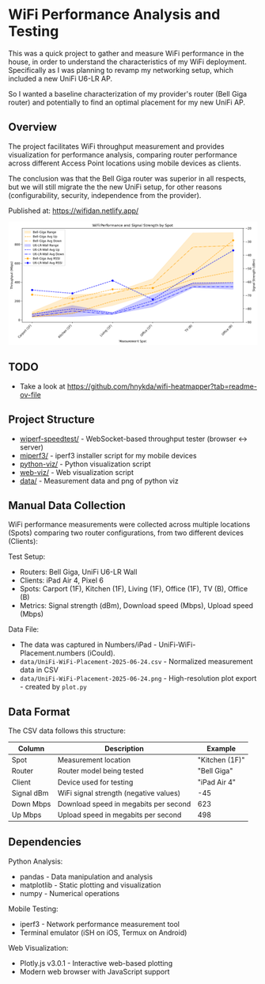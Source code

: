 # WiFi Performance Analysis and Testing

This was a quick project to gather and measure WiFi performance in the house, in order to understand the characteristics of my WiFi deployment. Specifically as I was planning to revamp my networking setup, which included a new UniFi U6-LR AP.

So I wanted a baseline characterization of my provider's router (Bell Giga router) and potentially to find an optimal placement for my new UniFi AP.

## Overview

The project facilitates WiFi throughput measurement and provides visualization  for performance analysis, comparing router performance across different Access Point locations using mobile devices as clients.

The conclusion was that the Bell Giga router was superior in all respects, but we will still migrate the the new UniFi setup, for other reasons (configurability, security, independence from the provider).

Published at: <https://wifidan.netlify.app/>

![WiFi Performance Analysis Results](data/UniFi-WiFi-Placement-2025-06-24.png)

## TODO

- Take a look at <https://github.com/hnykda/wifi-heatmapper?tab=readme-ov-file>

## Project Structure

- [wiperf-speedtest/](wiperf-speedtest/README.md) - WebSocket-based throughput tester (browser ↔ server)
- [miperf3/](miperf3/README.md) - iperf3 installer script for my mobile devices
- [python-viz/](python-viz/README.md) - Python visualization script
- [web-viz/](web-viz/README.md) - Web visualization script
- [data/](data/) - Measurement data and png of python viz

## Manual Data Collection

WiFi performance measurements were collected across multiple locations (Spots) comparing two router configurations, from two different devices (Clients):

Test Setup:

- Routers: Bell Giga, UniFi U6-LR Wall
- Clients: iPad Air 4, Pixel 6
- Spots: Carport (1F), Kitchen (1F), Living (1F), Office (1F), TV (B), Office (B)
- Metrics: Signal strength (dBm), Download speed (Mbps), Upload speed (Mbps)

Data File:

- The data was captured in Numbers/iPad - UniFi-WiFi-Placement.numbers (iCould).
- `data/UniFi-WiFi-Placement-2025-06-24.csv` - Normalized measurement data in CSV
- `data/UniFi-WiFi-Placement-2025-06-24.png` - High-resolution plot export - created by `plot.py`

## Data Format

The CSV data follows this structure:

| Column     | Description                            | Example        |
|------------|----------------------------------------|----------------|
| Spot       | Measurement location                   | "Kitchen (1F)" |
| Router     | Router model being tested              | "Bell Giga"    |
| Client     | Device used for testing                | "iPad Air 4"   |
| Signal dBm | WiFi signal strength (negative values) | -45            |
| Down Mbps  | Download speed in megabits per second  | 623            |
| Up Mbps    | Upload speed in megabits per second    | 498            |

## Dependencies

Python Analysis:

- pandas - Data manipulation and analysis
- matplotlib - Static plotting and visualization
- numpy - Numerical operations

Mobile Testing:

- iperf3 - Network performance measurement tool
- Terminal emulator (iSH on iOS, Termux on Android)

Web Visualization:

- Plotly.js v3.0.1 - Interactive web-based plotting
- Modern web browser with JavaScript support
